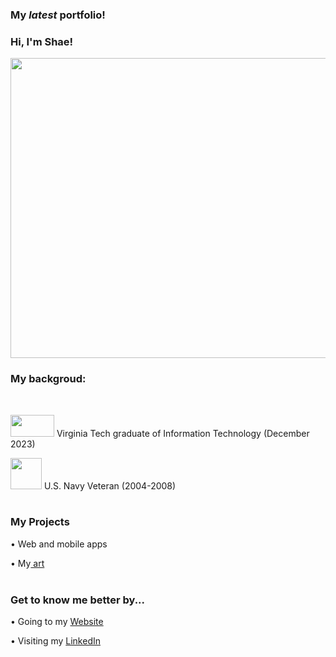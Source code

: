 <h3> My <em>latest</em> portfolio!</h3>
<h3> Hi, I'm Shae!</h3>
<p>
    <img src="https://github.com/callmeShae/Personal_Files/blob/main/~me/current%20portfolio/intro.jpg" height="480px" width="720px"/></a>
</p>

<h3>My backgroud: </h3>
<br>
<p>    <img src="https://upload.wikimedia.org/wikipedia/commons/6/60/Virginia_Tech_Hokies_logo.svg" height="35" width="70"/></a> Virginia Tech graduate of Information Technology (December 2023) 


<br>

<p>    <img src="https://github.com/callmeShae/Personal_Files/blob/main/Navy%20Veteran/us-navy-engineman-decal-5-removebg-preview.png" height="50" width="50"/></a> U.S. Navy Veteran (2004-2008) 


<br>
<br>
<h3>My Projects </h3>
<p>    •  Web and mobile apps
<p>    •  My<a href="https://shae1223.wixsite.com/shae-smith-artist "> art</a>

<br>
<br>
<h3>Get to know me better by... </h3>
<p>    •  Going to my <a href="https://callmeshae.github.io/">Website </a>
<p>    •  Visiting my <a href="linkedin.com/in/call-me-shae">LinkedIn </a>






  
  


